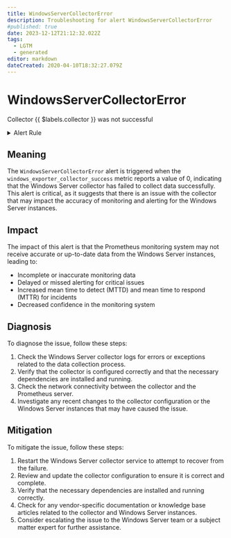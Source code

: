```yaml
---
title: WindowsServerCollectorError
description: Troubleshooting for alert WindowsServerCollectorError
#published: true
date: 2023-12-12T21:12:32.022Z
tags: 
  - LGTM
  - generated
editor: markdown
dateCreated: 2020-04-10T18:32:27.079Z
---
```


# WindowsServerCollectorError

Collector {{ $labels.collector }} was not successful

<details>
  <summary>Alert Rule</summary>

{{% rule "windows-server/windows-exporter.yml" "WindowsServerCollectorError" %}}

{{% comment %}}

```yaml
alert: WindowsServerCollectorError
expr: windows_exporter_collector_success == 0
for: 0m
labels:
    severity: critical
annotations:
    summary: Windows Server collector Error (instance {{ $labels.instance }})
    description: |-
        Collector {{ $labels.collector }} was not successful
          VALUE = {{ $value }}
          LABELS = {{ $labels }}
    runbook: https://github.com/srerun/prometheus-alerts/blob/main/content/runbooks/windows-exporter/WindowsServerCollectorError.md

```

{{% /comment %}}

</details>


## Meaning

The `WindowsServerCollectorError` alert is triggered when the `windows_exporter_collector_success` metric reports a value of 0, indicating that the Windows Server collector has failed to collect data successfully. This alert is critical, as it suggests that there is an issue with the collector that may impact the accuracy of monitoring and alerting for the Windows Server instances.

## Impact

The impact of this alert is that the Prometheus monitoring system may not receive accurate or up-to-date data from the Windows Server instances, leading to:

* Incomplete or inaccurate monitoring data
* Delayed or missed alerting for critical issues
* Increased mean time to detect (MTTD) and mean time to respond (MTTR) for incidents
* Decreased confidence in the monitoring system

## Diagnosis

To diagnose the issue, follow these steps:

1. Check the Windows Server collector logs for errors or exceptions related to the data collection process.
2. Verify that the collector is configured correctly and that the necessary dependencies are installed and running.
3. Check the network connectivity between the collector and the Prometheus server.
4. Investigate any recent changes to the collector configuration or the Windows Server instances that may have caused the issue.

## Mitigation

To mitigate the issue, follow these steps:

1. Restart the Windows Server collector service to attempt to recover from the failure.
2. Review and update the collector configuration to ensure it is correct and complete.
3. Verify that the necessary dependencies are installed and running correctly.
4. Check for any vendor-specific documentation or knowledge base articles related to the collector and Windows Server instances.
5. Consider escalating the issue to the Windows Server team or a subject matter expert for further assistance.